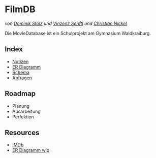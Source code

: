 # FilmDB
*von [Dominik Stolz](//github.com/VoidCatz) und [Vinzenz Senftl](//github.com/vinzzenzz) und [Christian Nickel](//github.com/christiannickel)*

Die MovieDatabase ist ein Schulprojekt am Gymnasium Waldkraiburg.

## Index
* [Notizen](/Notizen.md)
* [ER Diagramm](/ER.svg)
* [Schema](/Schema.md)
* [Abfragen](/Abfragen.md)

## Roadmap
* Planung
* Ausarbeitung
* Perfektion

## Resources
* [IMDb](http://www.imdb.com/)
* [ER Diagramm wip](https://docs.google.com/drawings/d/1bBJdcGZRbSk7324QuIhVu2JJapxYpFCpHe7KAannvA4/edit?usp=sharing)


